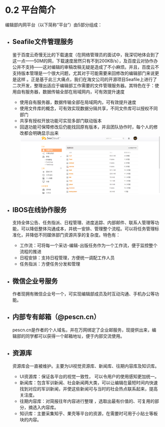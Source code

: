 # 0.2 平台简介

编辑部内网平台（以下简称“平台”）由5部分组成：

* ## Seafile文件管理服务

  鉴于百度云奇慢无比的下载速度（在网络管理员的面试中，我深切地体会到了这一点——50M的网，下载速度居然只有不到200KB\/s），及百度云对协作办公并不支持——这对编辑的审稿改稿无疑是造成了不小麻烦。并且，百度云不支持版本管理是一个很大问题，尤其对于可能需要来回修改的编辑部门来说更是这样 。正是基于此三大痛点，我们在海文公司的开源项目Seafile上进行了二次开发，整理出适应于编辑部工作需要的文件管理服务器。其特色在于：使用自有服务器，数据传输全部在局域网内，可有效提升速度

  * 使用自有服务器，数据传输全部在局域网内，可有效提升速度
  * 使用文件库的概念，可有效实现数据分隔共享，不同文件库可以授权不同部门
  * 共享有授权开放功能可实现多部门联动版本
  * 回退功能可保障修改后仍能找回原有版本，并且团队协作时，每个人的修改都会明确显示出来
    ![](/assets/无标题.png)

* ## IBOS在线协作服务

  支持全体公告、任务指派、日程管理、进度追踪、内部邮件、联系人管理等功能，可以降低整体沟通成本，并统一安排、管理整个流程。可以将任务管理标准化，并降低不同媒体部门资源共享的复杂度。特色有：

  * 工作流：可将每一个采访-编辑-出版任务作为一个工作流，便于监控整个流程的推进
  * 日程安排：支持日程管理，方便统一调配工作人员
  * 任务指派：方便任务分发和管理


* ## 微信企业号服务

  作者现拥有微信企业号一个，可实现编辑部成员及时互动沟通、手机办公等功能。

* ## 内部专有邮箱（@pescn.cn）

  pescn.cn是作者的个人域名，并在万网绑定了企业邮服务，现提供出来，编辑部的同学都可以获得一个邮箱地址，便于内部交流使用。

* ## 资源库

  资源库会一直被维护。主要为UI视觉资源库、新闻库、往期内容库及知识库。

  * UI资源库：保证各平台的视觉一致性， 可以令用户的使用感知更加统一。
  * 新闻库：包含军训新闻、社会新闻两大类，可以让编辑在最短时间内快速找到对应的军训新闻，并使这些新闻可与当时的社会热点联系起来，提高关注度。
  * 往期内容库：对简报往年内容进行整理 ，选取出最有价值的、可复用的部分，摘选入内容库。
  * 知识库：主要采集知乎、果壳等平台的资源，在需要时可用于小贴士等板块的内容。


